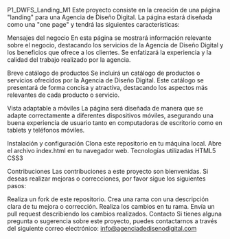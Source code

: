 P1_DWFS_Landing_M1
Este proyecto consiste en la creación de una página "landing" para una Agencia de Diseño Digital. La página estará diseñada como una "one page" y tendrá las siguientes características:

Mensajes del negocio
En esta página se mostrará información relevante sobre el negocio, destacando los servicios de la Agencia de Diseño Digital y los beneficios que ofrece a los clientes. Se enfatizará la experiencia y la calidad del trabajo realizado por la agencia.

Breve catálogo de productos
Se incluirá un catálogo de productos o servicios ofrecidos por la Agencia de Diseño Digital. Este catálogo se presentará de forma concisa y atractiva, destacando los aspectos más relevantes de cada producto o servicio.

Vista adaptable a móviles
La página será diseñada de manera que se adapte correctamente a diferentes dispositivos móviles, asegurando una buena experiencia de usuario tanto en computadoras de escritorio como en tablets y teléfonos móviles.

Instalación y configuración
Clona este repositorio en tu máquina local.
Abre el archivo index.html en tu navegador web.
Tecnologías utilizadas
HTML5
CSS3

Contribuciones
Las contribuciones a este proyecto son bienvenidas. Si deseas realizar mejoras o correcciones, por favor sigue los siguientes pasos:

Realiza un fork de este repositorio.
Crea una rama con una descripción clara de tu mejora o corrección.
Realiza los cambios en tu rama.
Envía un pull request describiendo los cambios realizados.
Contacto
Si tienes alguna pregunta o sugerencia sobre este proyecto, puedes contactarnos a través del siguiente correo electrónico: info@agenciadedisenodigital.com
